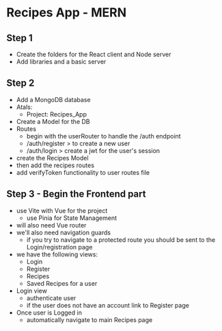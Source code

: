 # Recipes App - MERN

## Step 1

- Create the folders for the React client and Node server
- Add libraries and a basic server 

## Step 2

- Add a MongoDB database
- Atals:
    - Project: Recipes_App 
- Create a Model for the DB
- Routes
    - begin with the userRouter to handle the /auth endpoint
    - /auth/register > to create a new user
    - /auth/login > create a jwt for the user's session
- create the Recipes Model
- then add the recipes routes
- add verifyToken functionality to user routes file

## Step 3 - Begin the Frontend part

- use Vite with Vue for the project
    - use Pinia for State Management
- will also need Vue router
- we'll also need navigation guards
    - if you try to navigate to a protected route you should be sent to the Login/registration page
- we have the following views:
    - Login
    - Register
    - Recipes
    - Saved Recipes for a user
- Login view
    - authenticate user
    - if the user does not have an account link to Register page
- Once user is Logged in
    - automatically navigate to main Recipes page

